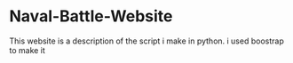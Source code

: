 # Naval-Battle-Website

This website is a description of the script i make in python. i used boostrap to make it 

